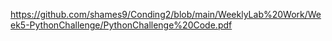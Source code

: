 
https://github.com/shames9/Conding2/blob/main/WeeklyLab%20Work/Week5-PythonChallenge/PythonChallenge%20Code.pdf
